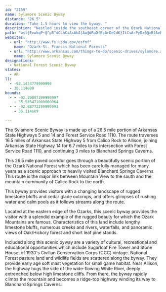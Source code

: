 ```yaml
---
id: "2159"
name: Sylamore Scenic Byway
distance: "26.5"
duration: "Take 1.5 hours to view the byway. "
description: "Nestled inside the southeast corner of the Ozark National Forest, this route on Arkansas Highways 5 and 14 will draw you into the heart of the Ozarks."
path: "wsl{EvwkqP~@^pB^dCLhCiAxAkA|Aw@dRaDfEsArDeCdK}ItCsArPyDxB@xBlAvBxDX~B?fCs@xDM~BFfBNpBxCzJdBlDfBdBtIhBt@l@r@pAj@~BLlDRjAl@tB|A`C`Db@|EKfr@gDhSe@tKP|c@fCbFjAdCtAv@~@~ApCbAxDd@zEbA`E`AdAnB`AdAv@rAX~BKlBm@r@}@|JqRh@_BdAuH|@wC~AcCbBkAzFgDrB_AtBm@fBWt^aBpN_CbDgB~B}BlBsDvI_SrAmERkC?yCw@aIA{Dx@sFjB{G`BsDhCmEdCeKHgAAcPDyAJy@rAyCfDkBfIyCnD[vQg@zJqDxEg@vCPxCfAbClA`HxF|B~@lUxC~D@zMg@`Di@`ImCfJmEjLgGtBm@vB[tMeAhEkA`EmB~@w@rDaErCyEfA_AvAi@`FWzID|GRzg@dJdCt@vLtGvBjBvB`DzAvArA~@rG~Cx@XvBRlCc@bCgAfGoGrGqHl@}BZ}BNiDYqCy@kEKyAD}AHwArBsKPuAv@qShAse@j@_L\\{BnAmD`JgNrAmC|FuRbAsCn@eAbAmA|CgBzIcB~@a@~AgApJmLrAeAdA_@fAOhAExARxQnEdBhBxIvQhEtHxBdD`Z~^tAfC~BfG|BdH~AzCfArAbItEbEjEpA`BbA~B`AxA~@x@x`@`PtJrDfNzDpXzFlUrJcFlGs@zBCv@\\~CrExSDp@lArFx@rA|Al@nGv@fAZh@p@t@rANvB?f@_@~AsE|FsDdHsArB[`AC^j@fDA\\Yl@eAr@mA^qGHwDfAoAf@mHd@i@Rc@^oArFe@jAmArAcEhDoAxA]r@UxAIxK[fAc@|@e@^aBLuCGy@B]Nu@lAm@lBq@~@cA^gA@a@MqAaAu@eAo@k@iBm@iGnDqC|@sA~@iBrCI~@R`D^~AHnDx@pBn@^~AFhBA|A^^TXd@XPzAlCtAdAZj@Nt@?jA_@zGi@xCmB`FEv@JfAf@z@`BbB`CzCbDtFlCvAjAx@|@lB`@dBFpPHx@T^r@p@tBxA^x@XjAFfAW`FwB|QAlQx@zGHrACdBOdBu@vCw@vAo@l@oFrBmAVmA?{@P_@Ta@p@Qz@IxDy@dFOzA?~AYdBmExHsBhJaBxBuGfGcAhC{@vEgAjBgItH_@f@_@dASlAB~AXjBJtDKrAcCxKmB|U_@xAu@zAg@pBk@tCy@~Hk@d@SCwEsAkDWoAYcEmBuA[mCgGo@q@kFkA{NuFgGmH}Ck@aA_@c@_@_@aAYkC@aBImBl@mB|DsJHsA_@yDJg@RW~AUrAId@M\\y@c@gHDgCLm@rCwDXb@d@XbDr@r@SrCeCb@s@`@mAx@kEh@aATqA?a@Oe@"
websites:
  - url: "http://www.fs.usda.gov/osfnf"
    name: "Ozark-St. Francis National Forests"
  - url: "http://www.arkansas.com/things-to-do/scenic-drives/sylamore.aspx"
    name: Sylamore Scenic Byway
designations:
  - National Forest Scenic Byway
states:
  - AR
ll:
  - -92.1434779999999
  - 36.114689
bounds:
  - - -92.20097399999997
    - 35.935471000000064
  - - -92.08772299999993
    - 36.114689

---
```


<p>The Sylamore Scenic Byway is made up of a 26.5 mile portion of Arkansas State Highways 5 and 14 and Forest Service Road 1110. The route traverses 16.5 miles of Arkansas State Highway 5 from Calico Rock to Allison, joining Arkansas State Highway 14 for 6.7 miles to its intersection with Forest Service Road 1110, and continuing 3 miles to Blanchard Springs Caverns.</p>

<p>This 26.5 mile paved corridor goes through a beautifully scenic portion of the Ozark National Forest which has been carefully managed for many years as a scenic approach to heavily visited Blanchard Springs Caverns. This route is the major link between Mountain View to the south and the mountain community of Calico Rock to the north.</p>

<p>This byway provides visitors with a changing landscape of rugged limestone bluffs and cedar glade outcrops, and offers glimpses of rushing water and calm pools as it follows streams along the route.</p>

<p>Located at the eastern edge of the Ozarks, this scenic byway provides the visitor with a splendid example of the rugged beauty for which the Ozark Mountains are famous. Characteristics of this land include lengthy limestone bluffs, numerous creeks and rivers, waterfalls, and panoramic views of Oak/Hickory forest and short leaf pine stands.</p>

<p>Included along this scenic byway are a variety of cultural, recreational and educational opportunities which include Sugarloaf Fire Tower and Stone House, of 1930's Civilian Conservation Corps (CCC) vintage. National Forest pasture land and wildlife fields are scattered along the byway. They provide early age soft mast vegetation for small game habitat. Near Allison, the highway hugs the side of the wide-flowing White River, deeply entrenched below high limestone cliffs. From there, the byway rapidly climbs
the mountain and becomes a ridge-top highway winding its way to Blanchard Springs Caverns.</p>
